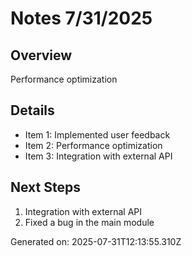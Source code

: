 # Notes 7/31/2025

## Overview
Performance optimization

## Details
- Item 1: Implemented user feedback
- Item 2: Performance optimization
- Item 3: Integration with external API

## Next Steps
1. Integration with external API
2. Fixed a bug in the main module

Generated on: 2025-07-31T12:13:55.310Z

